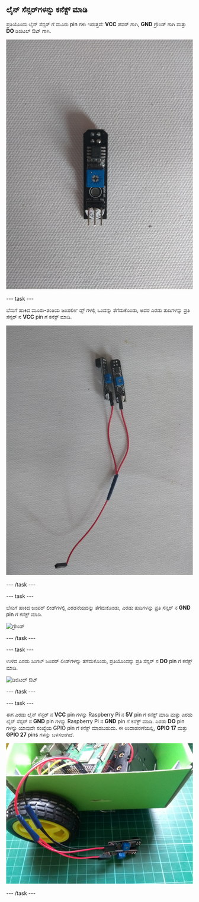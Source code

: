 ## ಲೈನ್ ಸೆನ್ಸರ್‌ಗಳನ್ನು ಕನೆಕ್ಟ್ ಮಾಡಿ

ಪ್ರತಿಯೊಂದು ಲೈನ್ ಸೆನ್ಸರ್ ಗೆ ಮೂರು pin ಗಳು ಇರುತ್ತವೆ: **VCC** ಪವರ್ ಗಾಗಿ, **GND** ಗ್ರೌಂಡ್ ಗಾಗಿ ಮತ್ತು **DO** ಡಿಜಿಟಲ್ ಔಟ್ ಗಾಗಿ.

![ಲೈನ್ ಸೆನ್ಸರ್](images/sensor.jpg)

--- task ---

ಬೆಸುಗೆ ಹಾಕಿದ ಮೂರು-ತಂತಿಯ ಜಂಪರ್ಲೀ ಡ್ಸ್ ಗಳಲ್ಲಿ ಒಂದನ್ನು ತೆಗೆದುಕೊಂಡು, ಅದರ ಎರಡು ತುದಿಗಳನ್ನು ಪ್ರತಿ ಸೆನ್ಸರ್ ನ **VCC** pin ಗೆ ಕನೆಕ್ಟ್ ಮಾಡಿ.

![ಪವರ್](images/power.jpg)

--- /task ---

--- task ---

ಬೆಸುಗೆ ಹಾಕಿದ ಜಂಪರ್ ಲೀಡ್‌ಗಳಲ್ಲಿ ಎರಡನೆಯದನ್ನು ತೆಗೆದುಕೊಂಡು, ಎರಡು ತುದಿಗಳನ್ನು ಪ್ರತಿ ಸೆನ್ಸರ್ ನ **GND** pin ಗೆ ಕನೆಕ್ಟ್ ಮಾಡಿ.

![ಗ್ರೌಂಡ್](images/ground.jpg)

--- /task ---

--- task ---

ಉಳಿದ ಎರಡು ಸಿಂಗಲ್ ಜಂಪರ್ ಲೀಡ್‌ಗಳನ್ನು ತೆಗೆದುಕೊಂಡು, ಪ್ರತಿಯೊಂದನ್ನು ಪ್ರತಿ ಸೆನ್ಸರ್ ನ **DO** pin ಗೆ ಕನೆಕ್ಟ್ ಮಾಡಿ.

![ಡಿಜಿಟಲ್ ಔಟ್](images/digital_out.jpg)

--- /task ---

--- task ---

ಈಗ ಎರಡು ಲೈನ್ ಸೆನ್ಸರ್ ನ **VCC** pin ಗಳನ್ನು Raspberry Pi ನ **5V** pin ಗೆ ಕನೆಕ್ಟ್ ಮಾಡಿ ಮತ್ತು ಎರಡು ಲೈನ್ ಸೆನ್ಸರ್ ನ **GND** pin ಗಳನ್ನು Raspberry Pi ನ **GND** pin ಗೆ ಕನೆಕ್ಟ್ ಮಾಡಿ. ಎರಡು **DO** pin ಗಳನ್ನು ಯಾವುದೇ ಸಂಖ್ಯೆಯ GPIO pin ಗೆ ಕನೆಕ್ಟ್ ಮಾಡಬಹುದು. ಈ ಉದಾಹರಣೆಯಲ್ಲಿ, **GPIO 17** ಮತ್ತು **GPIO 27** pins ಗಳನ್ನು ಬಳಸಲಾಗಿದೆ.

![ಕನೆಕ್ಟೆಡ್](images/connected.jpg)

--- /task ---